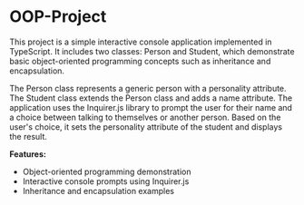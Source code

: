 # OOP-Project

This project is a simple interactive console application implemented in TypeScript. It includes two classes: Person and Student, which demonstrate basic object-oriented programming concepts such as inheritance and encapsulation.

The Person class represents a generic person with a personality attribute.
The Student class extends the Person class and adds a name attribute.
The application uses the Inquirer.js library to prompt the user for their name and a choice between talking to themselves or another person. Based on the user's choice, it sets the personality attribute of the student and displays the result.

**Features:**

- Object-oriented programming demonstration
- Interactive console prompts using Inquirer.js
- Inheritance and encapsulation examples









